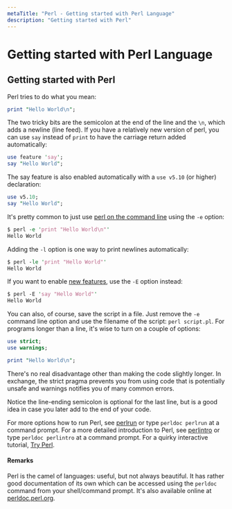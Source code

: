 ```yaml
---
metaTitle: "Perl - Getting started with Perl Language"
description: "Getting started with Perl"
---
```


# Getting started with Perl Language



## Getting started with Perl


Perl tries to do what you mean:

```perl
print "Hello World\n";

```

The two tricky bits are the semicolon at the end of the line and the `\n`, which adds a newline (line feed). If you have a relatively new version of perl, you can use `say` instead of `print` to have the carriage return added automatically:

```perl
use feature 'say';
say "Hello World";

```

The say feature is also enabled automatically with a `use v5.10` (or higher) declaration:

```perl
use v5.10;
say "Hello World";

```

It's pretty common to just use [perl on the command line](http://perldoc.perl.org/perlrun.html) using the `-e` option:

```perl
$ perl -e 'print "Hello World\n"'
Hello World

```

Adding the `-l` option is one way to print newlines automatically:

```perl
$ perl -le 'print "Hello World"'
Hello World

```

If you want to enable [new features](http://perldoc.perl.org/feature.html), use the `-E` option instead:

```perl
$ perl -E 'say "Hello World"'
Hello World

```

You can also, of course, save the script in a file. Just remove the `-e` command line option and use the filename of the script: `perl script.pl`. For programs longer than a line, it's wise to turn on a couple of options:

```perl
use strict;
use warnings;

print "Hello World\n";

```

There's no real disadvantage other than making the code slightly longer. In exchange, the strict pragma prevents you from using code that is potentially unsafe and warnings notifies you of many common errors.

Notice the line-ending semicolon is optional for the last line, but is a good idea in case you later add to the end of your code.

For more options how to run Perl, see [perlrun](http://perldoc.perl.org/perlrun.html)  or type `perldoc perlrun` at a command prompt. For a more detailed introduction to Perl, see [perlintro](http://perldoc.perl.org/perlintro.html) or type `perldoc perlintro` at a command prompt. For a quirky interactive tutorial, [Try Perl](http://tryperl.pl).



#### Remarks


Perl is the camel of languages: useful, but not always beautiful. It has rather good documentation of its own which can be accessed using the `perldoc` command from your shell/command prompt. It's also available online at [perldoc.perl.org](http://perldoc.perl.org/).


